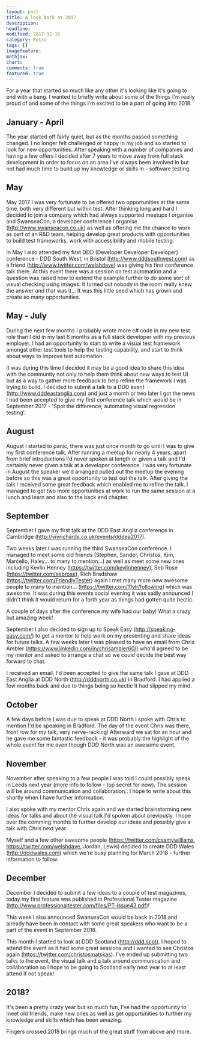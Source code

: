 ```yaml
---
layout: post
title: A look back at 2017
description: 
headline: 
modified: 2017-12-16
category: Retro
tags: []
imagefeature: 
mathjax: 
chart: 
comments: true
featured: true
---
```


For a year that started so much like any other it's looking like it's going to end with a bang. I wanted to briefly write about some of the things I'm really proud of and some of the things I'm excited to be a part of going into 2018. 

## January - April

The year started off fairly quiet, but as the months passed something changed. I no longer felt challenged or happy in my job and so started to look for new opportunities. After speaking with a number of companies and having a few offers I decided after 7 years to move away from full stack development in order to focus on an area I've always been involved in but not had much time to build up my knowledge or skills in - software testing.

## May

May 2017 I was very fortunate to be offered two opportunities at the same time, both very different but within test. After thinking long and hard I decided to join a company which had always supported meetups I organise and SwanseaCon, a developer conference I organise (http://www.swanseacon.co.uk) as well as offering me the chance to work as part of an R&D team, helping develop great products with opportunities to build test frameworks, work with accessibility and mobile testing. 

In May I also attended my first DDD (Developer Developer Developer) conference - DDD South West, in Bristol (http://www.dddsouthwest.com) as a friend (http://www.twitter.com/welshdave) was giving his first conference talk there. At this event there was a session on test automation and a question was raised how to extend the example further to do some sort of visual checking using images. It turned out nobody in the room really knew the answer and that was it... It was this little seed which has grown and create so many opportunities.

## May - July

During the next few months I probably wrote more c# code in my new test role than I did in my last 6 months as a full stack developer with my previous employer. I had an opportunity to start to write a visual test framework amongst other test tools to help the testing capability, and start to think about ways to improve test automation.

It was during this time I decided it may be a good idea to share this idea with the community not only to help them think about new ways to test UI but as a way to gather more feedback to help refine the framework I was trying to build. I decided to submit a talk to a DDD event (http://www.dddeastanglia.com) and just a month or two later I got the news I had been accepted to give my first conference talk which would be in September 2017 - 'Spot the difference; automating visual regression testing'.

## August 

August I started to panic, there was just once month to go until I was to give my first conference talk. After running a meetup for nearly 4 years, apart from brief introductions I'd never spoken at length or given a talk and I'd certainly never given a talk at a developer conference. I was very fortunate in August the speaker we'd arranged pulled out the meetup the evening before so this was a great opportunity to test out the talk. After giving the talk I received some great feedback which enabled me to refine the talk. I managed to get two more opportunities at work to run the same session at a lunch and learn and also to the back end chapter.

## September 

September I gave my first talk at the DDD East Anglia conference in Cambridge (http://vivrichards.co.uk/events/dddea2017). 

Two weeks later I was running the third SwanseaCon conference. I managed to meet some old friends (Stephen, Sander, Christos, Kim, Marcello, Haley... to many to mention...) as well as meet some new ones including Kevlin Henney (https://twitter.com/kevlinhenney), Seb Rose (https://twitter.com/sebrose), Rich Bradshaw (https://twitter.com/FriendlyTester) again I met many more new awesome people to many to mention... (https://twitter.com/11vlr/following) which was awesome. It was during this events social evening it was sadly announced I didn't think it would return for a forth year as things had gotten quite hectic. 

A couple of days after the conference my wife had our baby! What a crazy but amazing week!

September I also decided to sign up to Speak Easy (http://speaking-easy.com/) to get a mentor to help work on my presenting and share ideas for future talks. A few weeks later I was pleased to have an email from Chris Ambler (https://www.linkedin.com/in/chrisambler60/) who'd agreed to be my mentor and asked to arrange a chat so we could decide the best way forward to chat.

I received an email, I'd been accepted to give the same talk I gave at DDD East Anglia at DDD North (http://dddnorth.co.uk) in Bradford. I had applied a few months back and due to things being so hectic It had slipped my mind. 

## October

A few days before I was due to speak at DDD North I spoke with Chris to mention I'd be speaking in Bradford. The day of the event Chris was there, front row for my talk, very nerve-racking! Afterward we sat for an hour and he gave me some fantastic feedback - it was probably the highlight of the whole event for me even though DDD North was an awesome event.

## November

November after speaking to a few people I was told I could possibly speak in Leeds next year (more info to follow - top secret for now). The session will be around communication and collaboration.. I hope to write about this shortly when I have further information. 

I also spoke with my mentor Chris again and we started brainstorming new ideas for talks and about the visual talk I'd spoken about previously. I hope over the comming months to further develop our ideas and possibly give a talk with Chris next year.

Myself and a few other awesome people (https://twitter.com/csamywilliams, https://twitter.com/welshdave, Jordan, Lewis) decided to create DDD Wales (http://dddwales.com) which we're busy planning for March 2018 - further information to follow.

## December 

December I decided to submit a few ideas to a couple of test magazines, today my first feature was published in Professional Tester magazine (http://www.professionaltester.com/files/PT-issue43.pdf)!

This week I also announced SwanseaCon would be back in 2018 and already have been in contact with some great speakers who want to be a part of the event in September 2018. 

This month I started to look at DDD Scotland (http://ddd.scot), I hoped to attend the event as it had some great sessions and I wanted to see Christos again (https://twitter.com/christosmatskas). I've ended up submitting two talks to the event, the visual talk and a talk around communication and collaboration so I hope to be going to Scotland early next year to at least attend if not speak!

## 2018?
It's been a pretty crazy year but so much fun, I've had the opportunity to meet old friends, make new ones as well as get opportunities to further my knowledge and skills which has been amazing.

Fingers crossed 2018 brings much of the great stuff from above and more.
